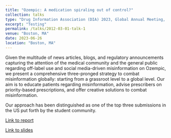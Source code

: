 ```yaml
---
title: "Ozempic: A medication spiraling out of control?"
collection: talks
type: "Drug Information Association (DIA) 2023, Global Annual Meeting, Student Case Competition"
excerpt: "Testing"
permalink: /talks/2012-03-01-talk-1
venue: "Boston, MA"
date: 2023-06-26
location: "Boston, MA"
---
```


Given the multitude of news articles, blogs, and regulatory announcements capturing the attention of the medical community and the general public regarding off-label use and social media-driven misinformation on Ozempic, we present a comprehensive three-pronged strategy to combat misinformation globally: starting from a grassroot level to a global level. Our aim is to educate patients regarding misinformation, advise prescribers on priority-based prescriptions, and offer creative solutions to combat misinformation. 

Our approach has been distinguished as one of the top three submissions in the US put forth by the student community.

[Link to report](https://docs.google.com/document/d/1xInP79XlHmD6ZuyVT3DTq57MDMF8HyENZQ_ZrPIaYMg/edit?usp=sharing)

[Link to slides](https://docs.google.com/presentation/d/1MyqeEMBVkXnw5fAwpXje5DZXBbOEmzXMKkeSli5c3Yw/edit?usp=sharing) 
